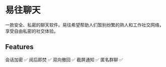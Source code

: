 # 易往聊天
一款安全、私密的聊天软件。易往希望帮助人们暂别纷繁的熟人和工作社交网络，享受自由私密的社交体验。

## Features
会话加密 ✅︎
阅后即焚 ✅︎
双向撤回 ✅︎
截屏通知 ✅︎
匿名群聊 ✅︎
